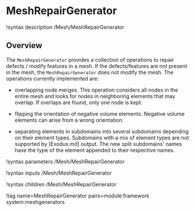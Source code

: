 # MeshRepairGenerator

!syntax description /Mesh/MeshRepairGenerator

## Overview

The `MeshRepairGenerator` provides a collection of operations to repair defects / modify features in a mesh.
If the defects/features are not present in the mesh, the `MeshRepairGenerator` does not modify the mesh.
The operations currently implemented are:

- overlapping node merges. This operation considers all nodes in the entire mesh and looks for nodes in neighboring
  elements that may overlap. If overlaps are found, only one node is kept.

- flipping the orientation of negative volume elements. Negative volume elements can arise from a wrong orientation.

- separating elements in subdomains into several subdomains depending on their element types. Subdomains with a mix of
  element types are not supported by [Exodus.md] output. The new split subdomains' names have the type of the element appended to their respective names.

!syntax parameters /Mesh/MeshRepairGenerator

!syntax inputs /Mesh/MeshRepairGenerator

!syntax children /Mesh/MeshRepairGenerator

!tag name=MeshRepairGenerator pairs=module:framework system:meshgenerators
